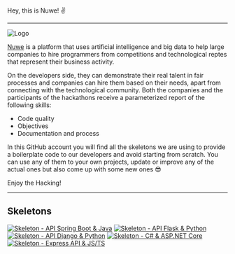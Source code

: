 Hey, this is Nuwe! ✌ 

---

![Logo](/.github/logo.png)

[Nuwe](https://nuwe.io) is a platform that uses artificial intelligence and big data to help large companies to hire programmers from competitions and technological reptes that represent their business activity. 

On the developers side, they can demonstrate their real talent in fair processes and companies can hire them based on their needs, apart from connecting with the technological community. Both the companies and the participants of the hackathons receive a parameterized report of the following skills:

- Code quality
- Objectives
- Documentation and process


In this GitHub account you will find all the skeletons we are using to provide a boilerplate
code to our developers and avoid starting from scratch. You can use any of them to your own projects, update or improve
any of the actual ones but also come up with some new ones 😎

Enjoy the Hacking!


---

## Skeletons
[![Skeleton - API Spring Boot & Java](https://github-readme-stats.vercel.app/api/pin/?username=nuwe-reports&repo=java-spring-rest-skeleton)](https://github.com/nuwe-reports/java-spring-rest-skeleton)
[![Skeleton - API Flask & Python](https://github-readme-stats.vercel.app/api/pin/?username=nuwe-reports&repo=flask-api-skeleton)](https://github.com/nuwe-reports/flask-api-skeleton)
[![Skeleton - API Django & Python](https://github-readme-stats.vercel.app/api/pin/?username=nuwe-reports&repo=django-api-skeleton)](https://github.com/Rviewer-Challenges/django-api-skeleton)
[![Skeleton - C# & ASP.NET Core](https://github-readme-stats.vercel.app/api/pin/?username=nuwe-reports&repo=asp-net-api-skeleton)](https://github.com/Rviewer-Challenges/skeleton-asp-net-api)
[![Skeleton - Express API & JS/TS](https://github-readme-stats.vercel.app/api/pin/?username=nuwe-reports&repo=express-api-skeleton)](https://github.com/nuwe-reports/express-api-skeleton)


